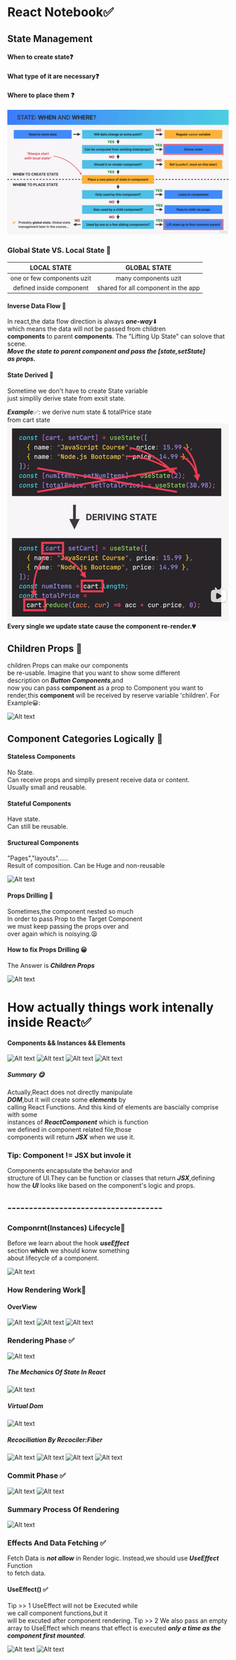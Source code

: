 # React Notebook✅

## State Management

#### When to create state❓

#### What type of it are necessary❓

#### Where to place them ❓

![Alt Answers](image.png)

### Global State VS. Local State 🤔

|        LOCAL STATE         |            GLOBAL STATE             |
| :------------------------: | :---------------------------------: |
| one or few components uzit |        many components uzit         |
|  defined inside component  | shared for all component in the app |

#### Inverse Data Flow 🤔

In react,the data flow direction is always **_one-way_**⬇  
which means the data will not be passed from children  
**components** to parent **components**.
The "Lifting Up State" can solove that scene.  
**_Move the state to parent component and pass the [state,setState]  
as props._**

#### State Derived 🤔

Sometime we don't have to create State variable  
just simplily derive state from exsit state.

**_Example_**✅: we derive num state & totalPrice state  
from cart state
![Alt text](image-1.png)  
**Every single we update state cause the component re-render.💔**

## Children Props 🤔

children Props can make our components  
be re-usable.
Imagine that you want to show some different  
description on **_Button Components_**,and  
now you can pass **component** as a prop to Component you want to render,this **component** will be received by reserve variable 'children'.
For Example😀:

![Alt text](image-5.png)

## Component Categories Logically 🤔

#### Stateless Components

No State.  
Can receive props and simplly present receive data or content.  
Usually small and reusable.

#### Stateful Components

Have state.  
Can still be reusable.

#### Sructureal Components

"Pages","layouts"......  
Result of composition.
Can be Huge and non-reusable

![Alt text](image-4.png)

#### Props Drilling 🤔

Sometimes,the component nested so much  
In order to pass Prop to the Target Component  
we must keep passing the props over and  
over again which is noisying.😫

#### How to fix Props Drilling 😀

The Answer is **_Children Props_**

![Alt text](image-6.png)

# How actually things work intenally inside React✅

#### Components && Instances && Elements

![Alt text](image-9.png)
![Alt text](image-8.png)
![Alt text](image-10.png)
![Alt text](image-11.png)

##### Summary 😋

Actually,React does not directly manipulate  
**_DOM_**,but it will create some **_elements_** by  
calling React Functions. And this kind of elements are bascially comprise with some  
instances of **_ReactComponent_** which is function  
we defined in component related file,those  
components will return **_JSX_** when we use it.

### Tip: Component != JSX but invole it

Components encapsulate the behavior and  
structure of UI.They can be function or classes that return **_JSX_**,defining how the **_UI_** looks like based on the component's logic and props.

## ------------------------------------

### Componrnt(Instances) Lifecycle🤔

Before we learn about the hook **_useEffect_**  
section **which** we should konw something  
about lifecycle of a component.

![Alt text](image-7.png)

### How Rendering Work🤔

#### OverView

![Alt text](image-12.png)
![Alt text](image-13.png)
![Alt text](image-14.png)

### Rendering Phase ✅

![Alt text](image-17.png)

##### The Mechanics Of State In React

![Alt text](image-16.png)

##### Virtual Dom

![Alt text](image-15.png)

##### Recociliation By Recociler:Fiber

![Alt text](image-18.png)
![Alt text](image-19.png)
![Alt text](image-20.png)
![Alt text](image-21.png)

### Commit Phase ✅

![Alt text](image-22.png)
![Alt text](image-23.png)

### Summary Process Of Rendering

![Alt text](image-24.png)

### Effects And Data Fetching ✅

Fetch Data is **_not allow_** in Render logic.
Instead,we should use **_UseEffect_** Function  
to fetch data.

#### UseEffect() ✅

Tip >> 1
UseEffect will not be Executed while  
we call component functions,but it  
will be excuted after component rendering.
Tip >> 2
We also pass an empty array to UseEffect
which means that effect is executed **_only
a time as the component first mounted_**.

![Alt text](image-25.png)
![Alt text](image-26.png)
